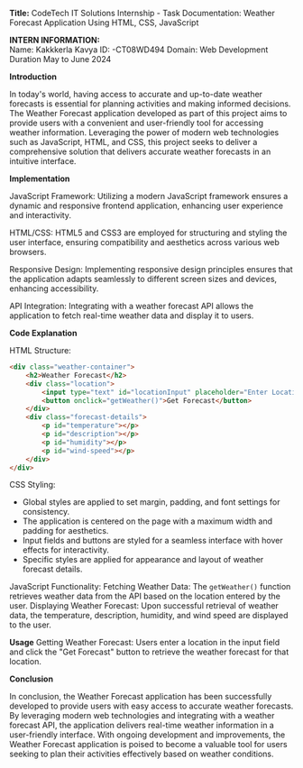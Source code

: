 


**Title:**
CodeTech IT Solutions Internship - Task Documentation: Weather Forecast Application Using HTML, CSS, JavaScript

**INTERN INFORMATION:**  
Name: Kakkkerla Kavya
ID: -CT08WD494
Domain: Web Development
Duration May to June 2024

**Introduction**

In today's world, having access to accurate and up-to-date weather forecasts is essential for planning activities and making informed decisions. The Weather Forecast application developed as part of this project aims to provide users with a convenient and user-friendly tool for accessing weather information. Leveraging the power of modern web technologies such as JavaScript, HTML, and CSS, this project seeks to deliver a comprehensive solution that delivers accurate weather forecasts in an intuitive interface.

**Implementation**

JavaScript Framework: 
Utilizing a modern JavaScript framework ensures a dynamic and responsive frontend application, enhancing user experience and interactivity.

HTML/CSS: 
HTML5 and CSS3 are employed for structuring and styling the user interface, ensuring compatibility and aesthetics across various web browsers.

Responsive Design: 
Implementing responsive design principles ensures that the application adapts seamlessly to different screen sizes and devices, enhancing accessibility.

API Integration: 
Integrating with a weather forecast API allows the application to fetch real-time weather data and display it to users.

**Code Explanation**

HTML Structure:
```html
<div class="weather-container">
    <h2>Weather Forecast</h2>
    <div class="location">
        <input type="text" id="locationInput" placeholder="Enter Location">
        <button onclick="getWeather()">Get Forecast</button>
    </div>
    <div class="forecast-details">
        <p id="temperature"></p>
        <p id="description"></p>
        <p id="humidity"></p>
        <p id="wind-speed"></p>
    </div>
</div>
```

CSS Styling:
- Global styles are applied to set margin, padding, and font settings for consistency.
- The application is centered on the page with a maximum width and padding for aesthetics.
- Input fields and buttons are styled for a seamless interface with hover effects for interactivity.
- Specific styles are applied for appearance and layout of weather forecast details.

JavaScript Functionality:
Fetching Weather Data: The `getWeather()` function retrieves weather data from the API based on the location entered by the user.
Displaying Weather Forecast: Upon successful retrieval of weather data, the temperature, description, humidity, and wind speed are displayed to the user.

**Usage**
Getting Weather Forecast: Users enter a location in the input field and click the "Get Forecast" button to retrieve the weather forecast for that location.

**Conclusion**

In conclusion, the Weather Forecast application has been successfully developed to provide users with easy access to accurate weather forecasts. By leveraging modern web technologies and integrating with a weather forecast API, the application delivers real-time weather information in a user-friendly interface. With ongoing development and improvements, the Weather Forecast application is poised to become a valuable tool for users seeking to plan their activities effectively based on weather conditions.
